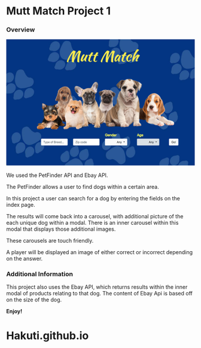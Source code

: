 # Mutt Match Project 1

### Overview

![alt text](Assets/images/index.png)

We used the PetFinder API and Ebay API.

The PetFinder allows a user to find dogs within a certain area.

In this project a user can search for a dog by entering the fields on the index page. 

The results will come back into a carousel, with additional picture of the each unique dog within a modal.
There is an inner carousel within this modal that displays those additional images.

These carousels are touch friendly.

A player will be displayed an image of either correct or incorrect depending on the answer.

### Additional Information
This project also uses the Ebay API, which returns results within the inner modal of products relating to that dog.
The content of Ebay Api is based off on the size of the dog.


**Enjoy!**
# Hakuti.github.io

